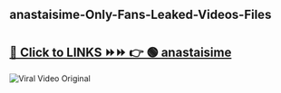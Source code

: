 
 ## anastaisime-Only-Fans-Leaked-Videos-Files

# <h2><a href="https://mediaupload.pro?anastaisime">🔗 Click to LINKS ⏩⏩ 👉 🟢 anastaisime </a></h2>

<a href="https://mediaupload.pro?anastaisime" rel="nofollow" data-target="animated-image.originalLink"><img src="https://i.ibb.co.com/xMMVF88/686577567.gif" alt="Viral Video Original" style="max-width: 100%; display: inline-block;" data-target="animated-image.originalImage"></a>